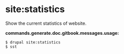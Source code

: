 # site:statistics
Show the current statistics of website.

**commands.generate.doc.gitbook.messages.usage:**
```
$ drupal site:statistics
$ sst
```
